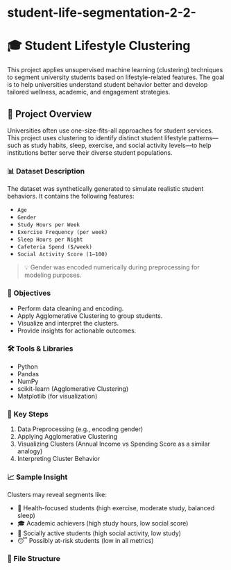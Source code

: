 
# student-life-segmentation-2-2-
# 🎓 Student Lifestyle Clustering

This project applies unsupervised machine learning (clustering) techniques to segment university students based on lifestyle-related features. The goal is to help universities understand student behavior better and develop tailored wellness, academic, and engagement strategies.

## 🧠 Project Overview

Universities often use one-size-fits-all approaches for student services. This project uses clustering to identify distinct student lifestyle patterns—such as study habits, sleep, exercise, and social activity levels—to help institutions better serve their diverse student populations.

### 📊 Dataset Description

The dataset was synthetically generated to simulate realistic student behaviors. It contains the following features:

- `Age`
- `Gender`
- `Study Hours per Week`
- `Exercise Frequency (per week)`
- `Sleep Hours per Night`
- `Cafeteria Spend ($/week)`
- `Social Activity Score (1–100)`

> 💡 Gender was encoded numerically during preprocessing for modeling purposes.

### 🎯 Objectives

- Perform data cleaning and encoding.
- Apply Agglomerative Clustering to group students.
- Visualize and interpret the clusters.
- Provide insights for actionable outcomes.

### 🛠️ Tools & Libraries

- Python
- Pandas
- NumPy
- scikit-learn (Agglomerative Clustering)
- Matplotlib (for visualization)

### 📌 Key Steps

1. Data Preprocessing (e.g., encoding gender)
2. Applying Agglomerative Clustering
3. Visualizing Clusters (Annual Income vs Spending Score as a similar analogy)
4. Interpreting Cluster Behavior

### 📈 Sample Insight

Clusters may reveal segments like:

- 🧘 Health-focused students (high exercise, moderate study, balanced sleep)
- 🎓 Academic achievers (high study hours, low social score)
- 🕺 Socially active students (high social activity, low study)
- 😴 Possibly at-risk students (low in all metrics)

### 📁 File Structure

